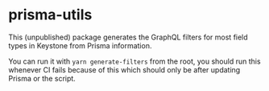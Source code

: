# prisma-utils

This (unpublished) package generates the GraphQL filters for most field types in Keystone from Prisma information.

You can run it with `yarn generate-filters` from the root, you should run this whenever CI fails because of this which should only be after updating Prisma or the script.
